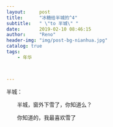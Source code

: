 ```yaml
---
layout:     post
title:      "冰糖给半城的^4"
subtitle:   " \"to 半城\" "
date:       2019-02-10 08:46:15
author:     "Reno"
header-img: "img/post-bg-nianhua.jpg"
catalog: true
tags:
    - 年华



---
```


半城：

　　半城，窗外下雪了，你知道么？

　　你知道的，我最喜欢雪了